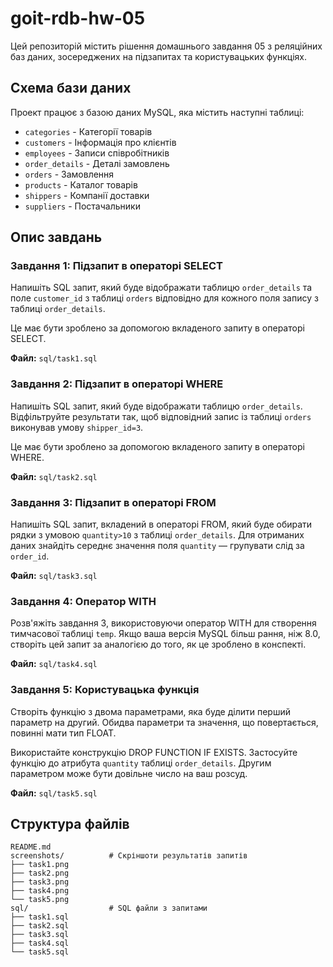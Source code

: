 # goit-rdb-hw-05

Цей репозиторій містить рішення домашнього завдання 05 з реляційних баз даних, зосереджених на підзапитах та користувацьких функціях.

## Схема бази даних

Проект працює з базою даних MySQL, яка містить наступні таблиці:
- `categories` - Категорії товарів
- `customers` - Інформація про клієнтів
- `employees` - Записи співробітників
- `order_details` - Деталі замовлень
- `orders` - Замовлення
- `products` - Каталог товарів
- `shippers` - Компанії доставки
- `suppliers` - Постачальники

## Опис завдань

### Завдання 1: Підзапит в операторі SELECT
Напишіть SQL запит, який буде відображати таблицю `order_details` та поле `customer_id` з таблиці `orders` відповідно для кожного поля запису з таблиці `order_details`.

Це має бути зроблено за допомогою вкладеного запиту в операторі SELECT.

**Файл:** `sql/task1.sql`

### Завдання 2: Підзапит в операторі WHERE
Напишіть SQL запит, який буде відображати таблицю `order_details`. Відфільтруйте результати так, щоб відповідний запис із таблиці `orders` виконував умову `shipper_id=3`.

Це має бути зроблено за допомогою вкладеного запиту в операторі WHERE.

**Файл:** `sql/task2.sql`

### Завдання 3: Підзапит в операторі FROM
Напишіть SQL запит, вкладений в операторі FROM, який буде обирати рядки з умовою `quantity>10` з таблиці `order_details`. Для отриманих даних знайдіть середнє значення поля `quantity` — групувати слід за `order_id`.

**Файл:** `sql/task3.sql`

### Завдання 4: Оператор WITH
Розв'яжіть завдання 3, використовуючи оператор WITH для створення тимчасової таблиці `temp`. Якщо ваша версія MySQL більш рання, ніж 8.0, створіть цей запит за аналогією до того, як це зроблено в конспекті.

**Файл:** `sql/task4.sql`

### Завдання 5: Користувацька функція
Створіть функцію з двома параметрами, яка буде ділити перший параметр на другий. Обидва параметри та значення, що повертається, повинні мати тип FLOAT.

Використайте конструкцію DROP FUNCTION IF EXISTS. Застосуйте функцію до атрибута `quantity` таблиці `order_details`. Другим параметром може бути довільне число на ваш розсуд.

**Файл:** `sql/task5.sql`

## Структура файлів

```
README.md
screenshots/          # Скріншоти результатів запитів
├── task1.png
├── task2.png
├── task3.png
├── task4.png
└── task5.png
sql/                  # SQL файли з запитами
├── task1.sql
├── task2.sql
├── task3.sql
├── task4.sql
└── task5.sql
```